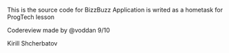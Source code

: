 This is the source code for BizzBuzz
Application is writed as a hometask for ProgTech lesson

Codereview made by @voddan 9/10

Kirill Shcherbatov